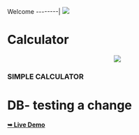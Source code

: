 Welcome
--------|
![](https://media.tenor.com/iVCiM9W7cvYAAAAd/welcome.gif)

# Calculator
<p align="center"><img src="https://github.com/U7P4L-IN/simple-calculator/blob/main/169086855-bd20e6e0-3675-4db6-b086-0298005973f4.png">

### SIMPLE CALCULATOR
# DB- testing a change
<a href="https://u7p4l-in.github.io/simple-calculator/"><strong>➥ Live Demo</strong></a>

